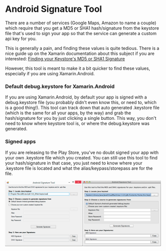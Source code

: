 # Android Signature Tool

There are a number of services (Google Maps, Amazon to name a couple) which require that you get a MD5 or SHA1 hash/signature from the keystore file that's used to sign your app so that the service can generate a custom api key for you.

This is generally a pain, and finding these values is quite tedious.  There is a nice guide up on the Xamarin documentation about this subject if you are interested: [Finding your Keystore's MD5 or SHA1 Signature](http://developer.xamarin.com/guides/android/deployment,_testing,_and_metrics/MD5_SHA1/)

However, this tool is meant to make it a bit quicker to find these values, especially if you are using Xamarin.Android.

### Default debug.keystore for Xamarin.Android
If you are using Xamarin.Android, by default your app is signed with a debug.keystore file (you probably didn't even know this, or need to, which is a good thing!).  This tool can track down that auto generated .keystore file (which is the same for all your apps, by the way) and grab the hash/signature for you by just clicking a single button.  This way, you don't need to know where keystore tool is, or where the debug.keystore was generated.

### Signed apps
If you are releasing to the Play Store, you've no doubt signed your app with your own .keystore file which you created.  You can still use this tool to find your hash/signature in that case, you just need to know where your .keystore file is located and what the alias/keypass/storepass are for the file.

![Screenshot](Art/Screenshot.png)
